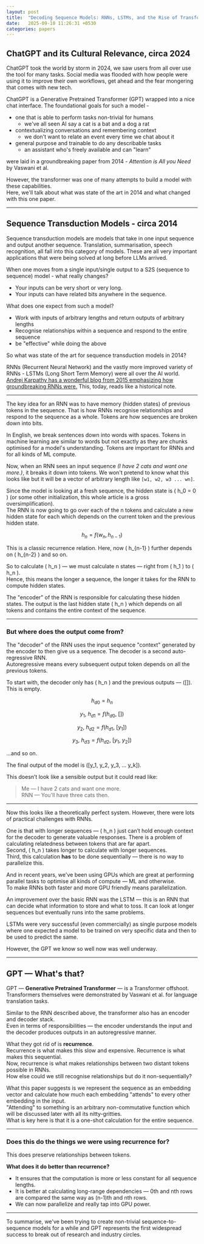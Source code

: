 ```yaml
---
layout: post
title:  "Decoding Sequence Models: RNNs, LSTMs, and the Rise of Transformers"
date:   2025-09-10 11:26:31 +0530
categories: papers
---
```

<script src="https://polyfill.io/v3/polyfill.min.js?features=es6"></script>
<script id="MathJax-script" async
  src="https://cdn.jsdelivr.net/npm/mathjax@3/es5/tex-mml-chtml.js">
</script>

## ChatGPT and its Cultural Relevance, circa 2024

ChatGPT took the world by storm in 2024, we saw users from all over use the tool for many tasks. Social media was flooded with how people were using it to improve their own workflows, get ahead and the fear mongering that comes with new tech.  

ChatGPT is a Generative Pretrained Transformer (GPT) wrapped into a nice chat interface. The foundational goals for such a model -

- one that is able to perform tasks non-trivial for humans  
  - we've all seen AI say a cat is a bat and a dog a rat
- contextualizing conversations and remembering context  
  - we don't want to relate an event every time we chat about it
- general purpose and trainable to do any describable tasks  
  - an assistant who's freely available and can "learn"

were laid in a groundbreaking paper from 2014 - *Attention is All you Need* by Vaswani et al.  

However, the transformer was one of many attempts to build a model with these capabilities.  
Here, we'll talk about what was state of the art in 2014 and what changed with this one paper.

---

## Sequence Transduction Models - circa 2014

Sequence transduction models are models that take in one input sequence and output another sequence. Translation, summarisation, speech recognition, all fall into this category of models. These are all very important applications that were being solved at long before LLMs arrived.  

When one moves from a single input/single output to a S2S (sequence to sequence) model - what really changes?

- Your inputs can be very short or very long.  
- Your inputs can have related bits anywhere in the sequence.

What does one expect from such a model?

- Work with inputs of arbitrary lengths and return outputs of arbitrary lengths  
- Recognise relationships within a sequence and respond to the entire sequence  
- be "effective" while doing the above

So what was state of the art for sequence transduction models in 2014?  

RNNs (Recurrent Neural Network) and the vastly more improved variety of RNNs - LSTMs (Long Short Term Memory) were all over the AI world.  
[Andrej Karpathy has a wonderful blog from 2015 emphasizing how groundbreaking RNNs were.](https://karpathy.github.io/2015/05/21/rnn-effectiveness/) This, today, reads like a historical note.

---

The key idea for an RNN was to have memory (hidden states) of previous tokens in the sequence. That is how RNNs recognise relationships and respond to the sequence as a whole. Tokens are how sequences are broken down into bits.  

In English, we break sentences down into words with spaces. Tokens in machine learning are similar to words but not exactly as they are chunks optimised for a model's understanding. Tokens are important for RNNs and for all kinds of ML compute.

Now, when an RNN sees an input sequence *(I have 2 cats and want one more.)*, it breaks it down into tokens. We won't pretend to know what this looks like but it will be a vector of arbitrary length like `[w1, w2, w3 ... wn]`.  

Since the model is looking at a fresh sequence, the hidden state is \( h_0 = 0 \) (or some other initialization, this whole article is a gross oversimplification).  
The RNN is now going to go over each of the n tokens and calculate a new hidden state for each which depends on the current token and the previous hidden state.

$$
h_n = f(w_n, h_{n-1})
$$

This is a classic recurrence relation. Here, now \( h_{n-1} \) further depends on \( h_{n-2} \) and so on.  

So to calculate \( h_n \) — we must calculate n states — right from \( h_1 \) to \( h_n \).  
Hence, this means the longer a sequence, the longer it takes for the RNN to compute hidden states.  

The "encoder" of the RNN is responsible for calculating these hidden states. The output is the last hidden state \( h_n \) which depends on all tokens and contains the entire context of the sequence.  

---

### But where does the output come from?

The "decoder" of the RNN uses the input sequence "context" generated by the encoder to then give us a sequence. The decoder is a second auto-regressive RNN.  
Autoregressive means every subsequent output token depends on all the previous tokens.  

To start with, the decoder only has \( h_n \) and the previous outputs — \([]\). This is empty.

$$
h_{d0} = h_n
$$

$$
y_{1},\ h_{d1} = f(h_{d0},\ [])
$$

$$
y_{2},\ h_{d2} = f(h_{d1},\ [y_{1}])
$$

$$
y_{3},\ h_{d3} = f(h_{d2},\ [y_{1},\ y_{2}])
$$

...and so on.

The final output of the model is \([y_1, y_2, y_3, ... y_k]\).  

This doesn’t look like a sensible output but it could read like:

> Me — I have 2 cats and want one more.  
> RNN — You'll have three cats then.

---

Now this looks like a theoretically perfect system. However, there were lots of practical challenges with RNNs.  

One is that with longer sequences — \( h_n \) just can’t hold enough context for the decoder to generate valuable responses. There is a problem of calculating relatedness between tokens that are far apart.  
Second, \( h_n \) takes longer to calculate with longer sequences.  
Third, this calculation **has** to be done sequentially — there is no way to parallelize this.  

And in recent years, we've been using GPUs which are great at performing parallel tasks to optimise all kinds of compute — ML and otherwise.  
To make RNNs both faster and more GPU friendly means parallelization.

An improvement over the basic RNN was the LSTM — this is an RNN that can decide what information to store and what to toss. It can look at longer sequences but eventually runs into the same problems.  

LSTMs were very successful (even commercially) as single purpose models where one expected a model to be trained on very specific data and then to be used to predict the same.  

However, the GPT we know so well now was well underway.

---

## GPT — What's that?

GPT — **Generative Pretrained Transformer** — is a Transformer offshoot. Transformers themselves were demonstrated by Vaswani et al. for language translation tasks.  

Similar to the RNN described above, the transformer also has an encoder and decoder stack.  
Even in terms of responsibilities — the encoder understands the input and the decoder produces outputs in an autoregressive manner.  

What they got rid of is **recurrence**.  
Recurrence is what makes this slow and expensive. Recurrence is what makes this sequential.  
Now, recurrence is what makes relationships between two distant tokens possible in RNNs.  
How else could we still recognise relationships but do it non-sequentially?

What this paper suggests is we represent the sequence as an embedding vector and calculate how much each embedding "attends" to every other embedding in the input.  
"Attending" to something is an arbitrary non-commutative function which will be discussed later with all its nitty-gritties.  
What is key here is that it is a one-shot calculation for the entire sequence.

---

### Does this do the things we were using recurrence for?

This does preserve relationships between tokens.  

**What does it do better than recurrence?**

- It ensures that the computation is more or less constant for all sequence lengths.  
- It is better at calculating long-range dependencies — 0th and nth rows are compared the same way as (n-1)th and nth rows.  
- We can now parallelize and really tap into GPU power.

---

To summarise, we've been trying to create non-trivial sequence-to-sequence models for a while and GPT represents the first widespread success to break out of research and industry circles.
